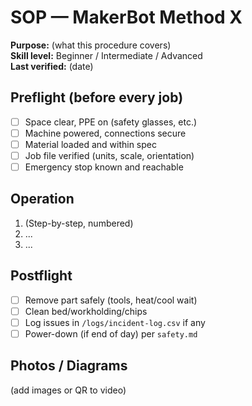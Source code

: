 # SOP — MakerBot Method X

**Purpose:** (what this procedure covers)  
**Skill level:** Beginner / Intermediate / Advanced  
**Last verified:** (date)

## Preflight (before every job)
- [ ] Space clear, PPE on (safety glasses, etc.)
- [ ] Machine powered, connections secure
- [ ] Material loaded and within spec
- [ ] Job file verified (units, scale, orientation)
- [ ] Emergency stop known and reachable

## Operation
1. (Step-by-step, numbered)
2. ...
3. ...

## Postflight
- [ ] Remove part safely (tools, heat/cool wait)
- [ ] Clean bed/workholding/chips
- [ ] Log issues in `/logs/incident-log.csv` if any
- [ ] Power-down (if end of day) per `safety.md`

## Photos / Diagrams
(add images or QR to video)
